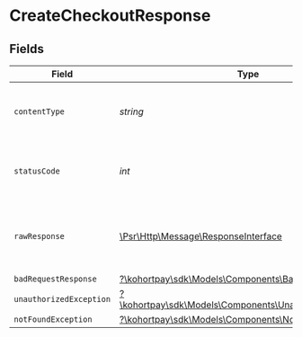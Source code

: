 # CreateCheckoutResponse


## Fields

| Field                                                                                                        | Type                                                                                                         | Required                                                                                                     | Description                                                                                                  |
| ------------------------------------------------------------------------------------------------------------ | ------------------------------------------------------------------------------------------------------------ | ------------------------------------------------------------------------------------------------------------ | ------------------------------------------------------------------------------------------------------------ |
| `contentType`                                                                                                | *string*                                                                                                     | :heavy_check_mark:                                                                                           | HTTP response content type for this operation                                                                |
| `statusCode`                                                                                                 | *int*                                                                                                        | :heavy_check_mark:                                                                                           | HTTP response status code for this operation                                                                 |
| `rawResponse`                                                                                                | [\Psr\Http\Message\ResponseInterface](https://www.php-fig.org/psr/psr-7/#33-psrhttpmessageresponseinterface) | :heavy_check_mark:                                                                                           | Raw HTTP response; suitable for custom response parsing                                                      |
| `badRequestResponse`                                                                                         | [?\kohortpay\sdk\Models\Components\BadRequestResponse](../../Models/Components/BadRequestResponse.md)        | :heavy_minus_sign:                                                                                           | Bad Request                                                                                                  |
| `unauthorizedException`                                                                                      | [?\kohortpay\sdk\Models\Components\UnauthorizedException](../../Models/Components/UnauthorizedException.md)  | :heavy_minus_sign:                                                                                           | API key is not Valid                                                                                         |
| `notFoundException`                                                                                          | [?\kohortpay\sdk\Models\Components\NotFoundException](../../Models/Components/NotFoundException.md)          | :heavy_minus_sign:                                                                                           | NOT_FOUND                                                                                                    |